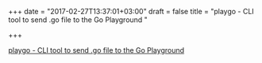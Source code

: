 +++
date = "2017-02-27T13:37:01+03:00"
draft = false
title = "playgo - CLI tool to send .go file to the Go Playground "

+++

<p><a href="https://t.co/oqvfP3sY9w">playgo - CLI tool to send .go file to the Go Playground </a></p>
